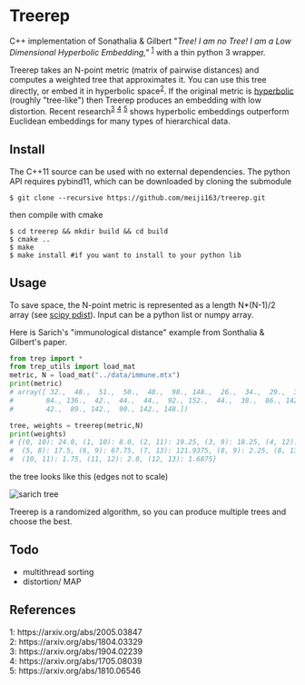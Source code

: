 # Treerep
C++ implementation of Sonathalia & Gilbert "*Tree! I am no Tree! I am a Low Dimensional Hyperbolic Embedding,"* <sup>[1](#1)</sup> with a thin python 3 wrapper. 

Treerep takes an N-point metric (matrix of pairwise distances) and computes a weighted tree that approximates it. You can use this tree directly, or embed it in hyperbolic space<sup>[2](#2)</sup>.
If the original metric is [hyperbolic](https://en.wikipedia.org/wiki/Hyperbolic_metric_space) (roughly "tree-like") then Treerep produces an embedding with low distortion. Recent research<sup>[3](#3)</sup> <sup>[4](#4)</sup> <sup>[5](#5)</sup> shows hyperbolic embeddings outperform Euclidean embeddings for many types of hierarchical data.

## Install
The C++11 source can be used with no external dependencies. The python API requires pybind11, which can be downloaded by cloning the submodule
```shell
$ git clone --recursive https://github.com/meiji163/treerep.git
```
then compile with cmake
```shell
$ cd treerep && mkdir build && cd build
$ cmake ..
$ make
$ make install #if you want to install to your python lib
```

## Usage
To save space, the N-point metric is represented as a length N*(N-1)/2 array (see [scipy pdist](https://docs.scipy.org/doc/scipy/reference/generated/scipy.spatial.distance.pdist.html#scipy.spatial.distance.pdist)). Input can be a python list or numpy array.

Here is Sarich's "immunological distance" example from Sonthalia & Gilbert's paper.

```python
from trep import *
from trep_utils import load_mat
metric, N = load_mat("../data/immune.mtx")
print(metric)
# array([ 32.,  48.,  51.,  50.,  48.,  98., 148.,  26.,  34.,  29.,  33.,
#        84., 136.,  42.,  44.,  44.,  92., 152.,  44.,  38.,  86., 142.,
#        42.,  89., 142.,  90., 142., 148.])

tree, weights = treerep(metric,N)
print(weights) 
# {(0, 10): 24.0, (1, 10): 8.0, (2, 11): 19.25, (3, 9): 18.25, (4, 12): 21.25, 
#  (5, 8): 17.5, (6, 9): 67.75, (7, 13): 121.9375, (8, 9): 2.25, (8, 13): 1.0625, 
#  (10, 11): 1.75, (11, 12): 2.0, (12, 13): 1.6875}
```
the tree looks like this (edges not to scale)

![sarich tree](https://i.imgur.com/XsCesv1.png)

Treerep is a randomized algorithm, so you can produce multiple trees and choose the best.

## Todo
* multithread sorting
* distortion/ MAP

## References
<div><a name="1">1</a>: https://arxiv.org/abs/2005.03847
<div><a name="2">2</a>: https://arxiv.org/abs/1804.03329
<div><a name="3">3</a>: https://arxiv.org/abs/1904.02239
<div><a name="4">4</a>: https://arxiv.org/abs/1705.08039
<div><a name="5">5</a>: https://arxiv.org/abs/1810.06546


